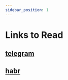 ```yaml
---
sidebar_position: 1
---
```

# Links to Read
## [telegram](https://t.me/docops)

## [habr](https://habr.com/ru/company/yadro/blog/571578/)
